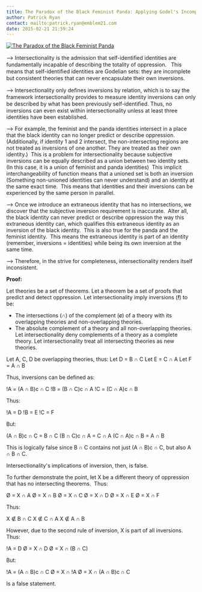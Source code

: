 ```yaml
---
title: The Paradox of the Black Feminist Panda: Applying Godel's Incompleteness Theorem to Intersectionality
author: Patrick Ryan
contact: mailto:patrick.ryan@emblem21.com
date: 2015-02-21 21:59:24
---
```


[![The Paradox of the Black Feminist Panda](/images/The-Paradox-of-the-Black-Feminist-Panda.png)](/images/The-Paradox-of-the-Black-Feminist-Panda.png)

--> Intersectionality is the admission that self-identiﬁed identities are fundamentally incapable of describing the totality of oppression.   This means that self-identiﬁed identities are Godelian sets: they are incomplete but consistent theories that can never encapsulate their own inversions.

--> lntersectionality only deﬁnes inversions by relation, which is to say the framework intersectionality provides to measure identity inversions can only be described by what has been previously self-identiﬁed. Thus, no inversions can even exist within intersectionality unless at least three identities have been established.

--> For example, the feminist and the panda identities intersect in a place that the black identity can no longer predict or describe oppression.  (Additionally, if identity 1 and 2 intersect, the non-intersecting regions are not treated as inversions of one another. They are treated as their own identity.)  This is a problem for intersectionality because subjective inversions can be equally described as a union between two identity sets.  (In this case, it is a union of feminist and panda identities)  This implicit interchangeability of function means that a unioned set is both an inversion (Something non-unioned identities can never understand) and an identity at the same exact time.  This means that identities and their inversions can be experienced by the same person in parallel.

--> Once we introduce an extraneous identity that has no intersections, we discover that the subjective inversion requirement is inaccurate.  Alter all, the black identity can never predict or describe oppression the way this extraneous identity can, which qualifies this extraneous identity as an inversion of the black identity.  This is also true for the panda and the feminist identity.  This means the extraneous identity is part of an identity (remember, inversions = identities) while being its own inversion at the same time.

--> Therefore, in the strive for completeness, intersectionality renders itself inconsistent.
<!--DOCTY-->

**Proof:**

Let theories be a set of theorems.
Let a theorem be a set of proofs that predict and detect oppression.
Let intersectionality imply inversions (_**!**_) to be:

*   The intersections (_**∩**_) of the complement (_**c**_) of a theory with its overlapping theories and non-overlapping theories.
*   The absolute complement of a theory and all non-overlapping theories.
Let intersectionality deny complements of a theory as a complete theory.
Let intersectionality treat all intersecting theories as new theories.

Let A, C, D be overlapping theories, thus:
Let D = B ∩ C
Let E = C ∩ A
Let F = A ∩ B

Thus, inversions can be defined as:

!A = (A ∩ B)c ∩ C
!B = (B ∩ C)c ∩ A
!C = (C ∩ A)c ∩ B

Thus:

!A = D
!B = E
!C = F

But:

(A ∩ B)c ∩ C = B ∩ C
(B ∩ C)c ∩ A = C ∩ A
(C ∩ A)c ∩ B = A ∩ B

This is logically false since B ∩ C contains not just (A ∩ B)c ∩ C, but also A ∩ B ∩ C.

Intersectionality's implications of inversion, then, is false.

To further demonstrate the point, let X be a different theory of oppression that has no intersecting theorems.  Thus:

Ø = X ∩ A
Ø = X ∩ B
Ø = X ∩ C
Ø = X ∩ D
Ø = X ∩ E
Ø = X ∩ F

Thus:

X ∉ B ∩ C
X ∉ C ∩ A
X ∉ A ∩ B

However, due to the second rule of inversion, X is part of all inversions. Thus:

!A = D
Ø = X ∩ D
Ø = X ∩ (B ∩ C)

But:

!A = (A ∩ B)c ∩ C
Ø = X ∩ !A
Ø = X ∩ (A ∩ B)c ∩ C

Is a false statement.